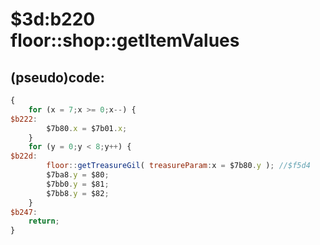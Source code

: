 ﻿
# $3d:b220 floor::shop::getItemValues


## (pseudo)code:
```js
{
	for (x = 7;x >= 0;x--) {
$b222:
		$7b80.x = $7b01.x;
	}
	for (y = 0;y < 8;y++) {
$b22d:
		floor::getTreasureGil( treasureParam:x = $7b80.y ); //$f5d4
		$7ba8.y = $80;
		$7bb0.y = $81;
		$7bb8.y = $82;
	}
$b247:
	return;
}
```



